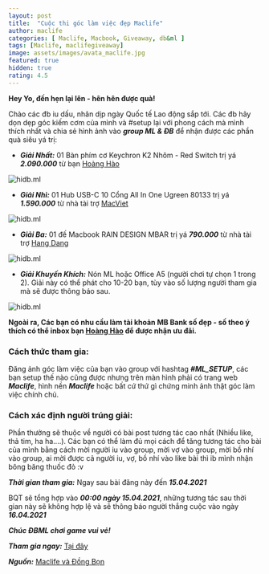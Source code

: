 ```yaml
---
layout: post
title:  "Cuộc thi góc làm việc đẹp Maclife"
author: maclife
categories: [ Maclife, Macbook, Giveaway, db&ml ]
tags: [Maclife, maclifegiveaway]
image: assets/images/avata_maclife.jpg
featured: true
hidden: true
rating: 4.5
---
```


**Hey Yo, đến hẹn lại lên - hên hên được quà!**

Chào các đb iu dấu, nhân dịp ngày Quốc tế Lao động sắp tới. Các đb hãy dọn dẹp góc kiếm cơm của mình và #setup lại với phong cách mà mình thích nhất và chia sẻ hình ảnh vào ***group ML & ĐB*** để nhận được các phần quà siêu yá trị:
  - ***Giải Nhất:*** 01 Bàn phím cơ Keychron K2 Nhôm - Red Switch trị yá ***2.090.000*** từ bạn [Hoàng Hào](https://www.facebook.com/hao2702/)

  <p class="mb-5"><img class="shadow-lg" src="{{site.baseurl}}/assets/images/2021-04-08-cuoc-thi-goc-lam-viec-dep-maclife/phim-keychron.jpg" alt="hidb.ml" /></p>

  - ***Giải Nhì:*** 01 Hub USB-C 10 Cổng All In One Ugreen 80133 trị yá ***1.590.000*** từ nhà tài trợ [MacViet](www.macviet.vn)

  <p class="mb-5"><img class="shadow-lg" src="{{site.baseurl}}/assets/images/2021-04-08-cuoc-thi-goc-lam-viec-dep-maclife/hub-ugreen.jpg" alt="hidb.ml" /></p>

  - ***Giải Ba:*** 01 đế Macbook RAIN DESIGN MBAR trị yá ***790.000*** từ nhà tài trợ [Hang Dang](https://www.facebook.com/hang.dang.921)

  <p class="mb-5"><img class="shadow-lg" src="{{site.baseurl}}/assets/images/2021-04-08-cuoc-thi-goc-lam-viec-dep-maclife/de-tan-nhiet.jpg" alt="hidb.ml" /></p>

  - ***Giải Khuyến Khích:*** Nón ML hoặc Office A5 (người chơi tự chọn 1 trong 2). Giải này có thể phát cho 10-20 bạn, tùy vào số lượng người tham gia mà sẽ được thông
  báo sau.

  <p class="mb-5"><img class="shadow-lg" src="{{site.baseurl}}/assets/images/avata_maclife.jpg" alt="hidb.ml" /></p>


**Ngoài ra, Các bạn có nhu cầu làm tài khoản MB Bank số đẹp - số theo ý thích có thể inbox bạn [Hoàng Hào](https://www.facebook.com/hao2702/) để được nhận ưu đãi.**

### Cách thức tham gia:
  Đăng ảnh góc làm việc của bạn vào group với hashtag ***#ML_SETUP***, các bạn setup thế nào cũng được nhưng trên màn hình phải có trang web ***Maclife***, hình nền ***Maclife*** hoặc bất cứ thứ gì chứng minh ảnh thật góc làm việc chính chủ.

### Cách xác định người trúng giải:
  Phần thưởng sẽ thuộc về người có bài post tương tác cao nhất (Nhiều like, thả tim, ha ha....). Các bạn có thể làm đủ mọi cách để tăng tương tác cho bài của mình bằng cách mời người iu vào group, mời vợ vào group, mời bồ nhí vào group, ai mời được cả người iu, vợ, bồ nhí vào like bài thì ib mình nhận bông băng thuốc đỏ :v

 ***Thời gian tham gia:*** Ngay sau bài đăng này đến ***15.04.2021***

BQT sẽ tổng hợp vào ***00:00 ngày 15.04.2021***, những tương tác sau thời gian này sẽ không hợp lệ và sẽ thông báo người thắng cuộc vào ngày ***16.04.2021***

***Chúc ĐBML chơi game vui vẻ!***

  ***Tham gia ngay:*** [Tại đây](https://www.facebook.com/groups/maclife.vn/permalink/734784943874772)

***Nguồn:*** [Maclife và Đồng Bọn](https://www.facebook.com/groups/maclife.vn/permalink/734784943874772)
